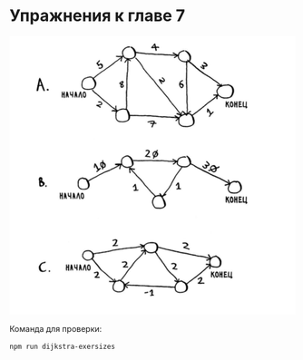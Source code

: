# Упражнения к главе 7

![](./exersizes.png)

Команда для проверки:

```
npm run dijkstra-exersizes
```